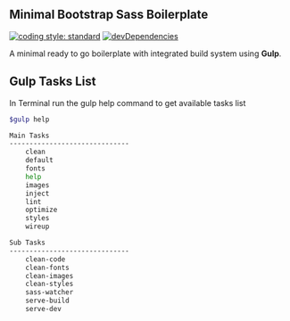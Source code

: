 Minimal Bootstrap Sass Boilerplate
-----------------------------------
[![coding style: standard][standard-svg]][standard-site] [![devDependencies][npm-dev-dependencies]][devdep-status]

A minimal ready to go boilerplate with integrated build system using **Gulp**.

Gulp Tasks List
----------------
In Terminal run the gulp help command to get available tasks list

```sh
$gulp help

Main Tasks
------------------------------
    clean
    default
    fonts
    help
    images
    inject
    lint
    optimize
    styles
    wireup

Sub Tasks
------------------------------
    clean-code
    clean-fonts
    clean-images
    clean-styles
    sass-watcher
    serve-build
    serve-dev
```

[standard-svg]: https://img.shields.io/badge/code%20style-standard-brightgreen.svg
[standard-site]: http://standardjs.com
[devdep-status]: https://david-dm.org/nmrony/minimal-bootstrap-sass-boilerplate#info=devDependencies&view=table
[npm-dev-dependencies]: https://img.shields.io/david/dev/nmrony/minimal-bootstrap-sass-boilerplate.svg
